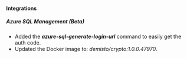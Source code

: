 
#### Integrations
##### Azure SQL Management (Beta)
- Added the ***azure-sql-generate-login-url*** command to easily get the auth code.
- Updated the Docker image to: *demisto/crypto:1.0.0.47970*.
